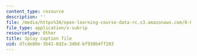 ```yaml
---
content_type: resource
description: ''
file: /media/https%3A/open-learning-course-data-rc.s3.amazonaws.com/8-01sc-classical-mechanics-fall-2016/d7cde80e3b418d2a3d6dbf930b4ff203_d2POYCmmM8A.srt
file_type: application/x-subrip
resourcetype: Other
title: 3play caption file
uid: d7cde80e-3b41-8d2a-3d6d-bf930b4ff203
---
```

